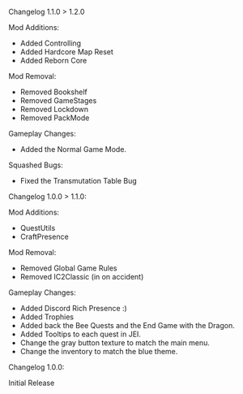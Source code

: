 Changelog 1.1.0 > 1.2.0

Mod Additions:
- Added Controlling
- Added Hardcore Map Reset
- Added Reborn Core

Mod Removal:
- Removed Bookshelf
- Removed GameStages
- Removed Lockdown
- Removed PackMode

Gameplay Changes:
- Added the Normal Game Mode.

Squashed Bugs:
- Fixed the Transmutation Table Bug



Changelog 1.0.0 > 1.1.0:

Mod Additions:
- QuestUtils
- CraftPresence

Mod Removal:
- Removed Global Game Rules
- Removed IC2Classic (in on accident)

Gameplay Changes:
- Added Discord Rich Presence :)
- Added Trophies
- Added back the Bee Quests and the End Game with the Dragon.
- Added Tooltips to each quest in JEI.
- Change the gray button texture to match the main menu.
- Change the inventory to match the blue theme.



Changelog 1.0.0:

Initial Release
